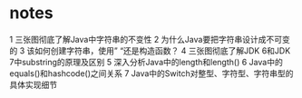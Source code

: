 # notes

1 三张图彻底了解Java中字符串的不变性
2 为什么Java要把字符串设计成不可变的
3 该如何创建字符串，使用” “还是构造函数？
4 三张图彻底了解JDK 6和JDK 7中substring的原理及区别
5 深入分析Java中的length和length()
6 Java中的equals()和hashcode()之间关系
7 Java中的Switch对整型、字符型、字符串型的具体实现细节
